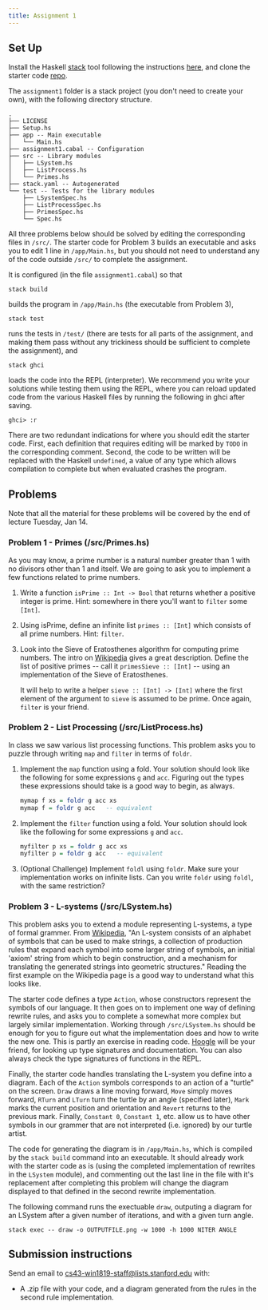 ```yaml
---
title: Assignment 1
---
```


## Set Up

Install the Haskell [stack](https://docs.haskellstack.org/en/stable/README/)
tool following the instructions
[here](/notes/Getting_Set_Up.html), and clone the starter code
[repo](https://github.com/ischeinfeld/cs43-assignments). 

The `assignment1` folder is a stack project (you don't need to create your
own), with the following directory structure.
```
.
├── LICENSE
├── Setup.hs
├── app -- Main executable
│   └── Main.hs
├── assignment1.cabal -- Configuration
├── src -- Library modules
│   ├── LSystem.hs
│   ├── ListProcess.hs
│   └── Primes.hs
├── stack.yaml -- Autogenerated
└── test -- Tests for the library modules
    ├── LSystemSpec.hs
    ├── ListProcessSpec.hs
    ├── PrimesSpec.hs
    └── Spec.hs
```

All three problems below should be solved by editing the corresponding files in
`/src/`. The starter code for Problem 3 builds an executable and asks you to
edit 1 line in `/app/Main.hs`, but you should not need to understand any of the
code outside `/src/` to complete the assignment. 

It is configured (in the file `assignment1.cabal`) so that
```
stack build
```
builds the program in `/app/Main.hs` (the executable from Problem 3),
```
stack test
```
runs the tests in `/test/` (there are tests for all parts of the assignment, and
making them pass without any trickiness should be sufficient to complete the
assignment), and
```
stack ghci
```
loads the code into the REPL (interpreter). We recommend you write your
solutions while testing them using the REPL, where you can reload updated code
from the various Haskell files by running the following in ghci after saving.
```
ghci> :r
```

There are two redundant indications for where you should edit the starter code.
First, each definition that requires editing will be marked by `TODO` in the
corresponding comment. Second, the code to be written will be replaced with the
Haskell `undefined`, a value of any type which allows compilation to complete
but when evaluated crashes the program.

## Problems

Note that all the material for these problems will be covered by the end of
lecture Tuesday, Jan 14.


### Problem 1 - Primes (/src/Primes.hs)

As you may know, a prime number is a natural number greater than 1 with no
divisors other than 1 and itself. We are going to ask you to implement a few
functions related to prime numbers.

1. Write a function  `isPrime :: Int -> Bool` that returns whether a positive
   integer is prime. Hint: somewhere in there you'll want to `filter` some
   `[Int]`.


1. Using isPrime, define an infinite list `primes :: [Int]` which consists of
   all prime numbers. Hint: `filter`.

1. Look into the Sieve of Eratosthenes algorithm for computing prime numbers.
   The intro on [Wikipedia](https://en.wikipedia.org/wiki/Sieve_of_Eratosthenes) gives a
   great description. Define the list of positive primes -- call it `primesSieve
   :: [Int]` -- using an implementation of the Sieve of Eratosthenes.

   It will help to write a helper `sieve :: [Int] -> [Int]` where the first
   element of the argument to `sieve` is assumed to be prime. Once again,
   `filter` is your friend.

### Problem 2 - List Processing (/src/ListProcess.hs)

In class we saw various list processing functions. This problem asks you to
puzzle through writing `map` and `filter` in terms of `foldr`. 

1. Implement the `map` function using a fold. Your solution should look like the
   following for some expressions `g` and `acc`. Figuring out the types these
   expressions should take is a good way to begin, as always.

   ```haskell
   mymap f xs = foldr g acc xs
   mymap f = foldr g acc   -- equivalent
   ```

1. Implement the `filter` function using a fold. Your solution should look like the
   following for some expressions `g` and `acc`.

   ```haskell
   myfilter p xs = foldr g acc xs
   myfilter p = foldr g acc   -- equivalent
   ```

1. (Optional Challenge) Implement `foldl` using `foldr`. Make sure your
   implementation works on infinite lists. Can you write `foldr` using
   `foldl`, with the same restriction?

### Problem 3 - L-systems (/src/LSystem.hs)

This problem asks you to extend a module representing L-systems, a type of
formal grammer. From [Wikipedia](https://en.wikipedia.org/wiki/L-system), "An
L-system consists of an alphabet of symbols that can be used to make strings, a
collection of production rules that expand each symbol into some larger string
of symbols, an initial 'axiom' string from which to begin construction, and a
mechanism for translating the generated strings into geometric structures."
Reading the first example on the Wikipedia page is a good way to understand what
this looks like.

The starter code defines a type `Action`, whose constructors represent the
symbols of our language. It then goes on to implement one way of defining
rewrite rules, and asks you to complete a somewhat more complex but largely
similar implementation. Working through `/src/LSystem.hs` should be enough for
you to figure out what the implementation does and how to write the new one.
This is partly an exercise in reading code. [Hoogle](https://hoogle.haskell.org)
will be your friend, for looking up type signatures and documentation. You can
also always check the type signatures of functions in the REPL.

Finally, the starter code handles translating the L-system you define into a
diagram. Each of the `Action` symbols corresponds to an action of a "turtle" on the
screen. `Draw` draws a line moving forward, `Move` simply moves forward, `RTurn`
and `LTurn` turn the turtle by an angle (specified later), `Mark` marks the
current position and orientation and `Revert` returns to the previous mark.
Finally, `Constant 0`, `Constant 1`, etc. allow us to have other symbols in our
grammer that are not interpreted (i.e. ignored) by our turtle artist.

The code for generating the diagram is in `/app/Main.hs`, which is compiled by
the `stack build` command into an executable. It should already work with the
starter code as is (using the completed implementation of rewrites in the
`LSystem` module), and commenting out the last line in the file with it's
replacement after completing this problem will change the diagram displayed to
that defined in the second rewrite implementation.

The following command runs the exectuable `draw`, outputing a diagram for an
LSystem after a given number of iterations, and with a given turn angle.

```
stack exec -- draw -o OUTPUTFILE.png -w 1000 -h 1000 NITER ANGLE
```

## Submission instructions

Send an email to cs43-win1819-staff@lists.stanford.edu with:

- A .zip file with your code, and a diagram generated from the rules in the
  second rule implementation.
